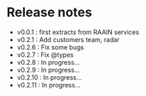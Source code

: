 # Release notes

 - v0.0.1 : first extracts from RAAIN services
 - v0.2.1 : Add customers team, radar
 - v0.2.6 : Fix some bugs
 - v0.2.7 : Fix @types
 - v0.2.8 : In progress... 
 - v0.2.9 : In progress... 
 - v0.2.10 : In progress... 
 - v0.2.11 : In progress... 
